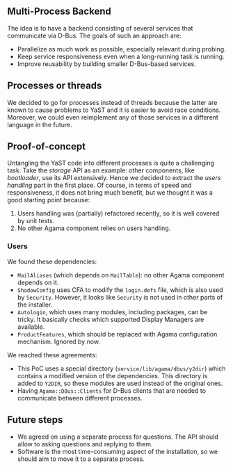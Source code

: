 ## Multi-Process Backend

The idea is to have a backend consisting of several services that communicate
via D-Bus. The goals of such an approach are:

* Parallelize as much work as possible, especially relevant during probing.
* Keep service responsiveness even when a long-running task is running.
* Improve reusability by building smaller D-Bus-based services.

## Processes or threads

We decided to go for processes instead of threads because the latter are known
to cause problems to YaST and it is easier to avoid race conditions. Moreover,
we could even reimplement any of those services in a different language in the
future.

## Proof-of-concept

Untangling the YaST code into different processes is quite a challenging task.
Take the *storage* API as an example: other components, like *bootloader*, use
its API extensively. Hence we decided to extract the *users handling* part in
the first place. Of course, in terms of speed and responsiveness, it does not
bring much benefit, but we thought it was a good starting point because:

1. Users handling was (partially) refactored recently, so it is well covered
   by unit tests.
2. No other Agama component relies on users handling.

### Users

We found these dependencies:

- `MailAliases` (which depends on `MailTable`): no other Agama component
  depends on it.
- `ShadowConfig` uses CFA to modify the `login.defs` file, which is also used
  by `Security`. However, it looks like `Security` is not used in other parts
  of the installer.
- `Autologin`, which uses many modules, including packages, can be tricky. It
  basically checks which supported Display Managers are available.
- `ProductFeatures`, which should be replaced with Agama configuration
  mechanism. Ignored by now.

We reached these agreements:

- This PoC uses a special directory (`service/lib/agama/dbus/y2dir`)
  which contains a modified version of the dependencies. This directory is
  added to `Y2DIR`, so these modules are used instead of the original ones.
- Having `Agama::DBus::Clients` for D-Bus clients that are needed to
  communicate between different processes.

## Future steps

- We agreed on using a separate process for questions. The API should allow to
  asking questions and replying to them.
- Software is the most time-consuming aspect of the installation, so we should
  aim to move it to a separate process.
